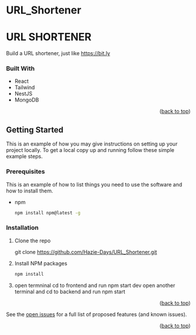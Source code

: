 # URL_Shortener

<!-- ABOUT THE PROJECT -->
# URL SHORTENER

Build a URL shortener, just like https://bit.ly


### Built With

* React
* Tailwind
* NestJS
* MongoDB


<p align="right">(<a href="#readme-top">back to top</a>)</p>


<!-- GETTING STARTED -->
## Getting Started

This is an example of how you may give instructions on setting up your project locally.
To get a local copy up and running follow these simple example steps.

### Prerequisites

This is an example of how to list things you need to use the software and how to install them.
* npm
  ```sh
  npm install npm@latest -g
  ```

### Installation

 
1. Clone the repo
   
   git clone https://github.com/Hazie-Days/URL_Shortener.git
  
2. Install NPM packages
   ```sh
   npm install
   ```
3. open termninal cd to frontend and run npm start dev
   open another terminal and cd to backend and run npm start 

<p align="right">(<a href="#readme-top">back to top</a>)</p>





See the [open issues](https://github.com/github_username/repo_name/issues) for a full list of proposed features (and known issues).

<p align="right">(<a href="#readme-top">back to top</a>)</p>








